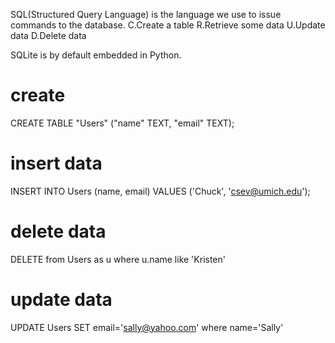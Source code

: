 SQL(Structured Query Language) is the language we use to issue commands to the database.
    C.Create a table
    R.Retrieve some data
    U.Update data
    D.Delete data

SQLite is by default embedded in Python.

# create
CREATE TABLE "Users" ("name" TEXT, "email" TEXT);

# insert data
INSERT INTO Users (name, email) VALUES ('Chuck', 'csev@umich.edu');

# delete data
DELETE from Users  as u where u.name like 'Kristen'

# update data
UPDATE Users  SET email='sally@yahoo.com' where name='Sally'